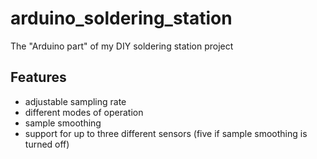 # arduino_soldering_station
The "Arduino part" of my DIY soldering station project

## Features
- adjustable sampling rate
- different modes of operation
- sample smoothing
- support for up to three different sensors (five if sample smoothing is turned off)
